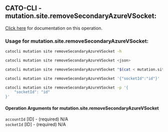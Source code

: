 
## CATO-CLI - mutation.site.removeSecondaryAzureVSocket:
[Click here](https://api.catonetworks.com/documentation/#mutation-mutation.site.removeSecondaryAzureVSocket) for documentation on this operation.

### Usage for mutation.site.removeSecondaryAzureVSocket:

```bash
catocli mutation site removeSecondaryAzureVSocket -h

catocli mutation site removeSecondaryAzureVSocket <json>

catocli mutation site removeSecondaryAzureVSocket "$(cat < mutation.site.removeSecondaryAzureVSocket.json)"

catocli mutation site removeSecondaryAzureVSocket '{"socketId":"id"}'

catocli mutation site removeSecondaryAzureVSocket -p '{
    "socketId": "id"
}'
```

#### Operation Arguments for mutation.site.removeSecondaryAzureVSocket ####

`accountId` [ID] - (required) N/A    
`socketId` [ID] - (required) N/A    
